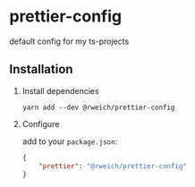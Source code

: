 # prettier-config

default config for my ts-projects

## Installation
1. Install dependencies
    ```shell
    yarn add --dev @rweich/prettier-config
    ```

1. Configure

    add to your `package.json`:
    ```json
    {
        "prettier": "@rweich/prettier-config"
    }
    ```
